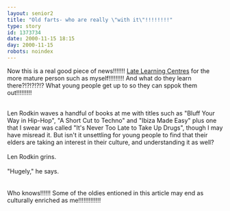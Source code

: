 ```yaml
---
layout: senior2
title: "Old farts- who are really \"with it\"!!!!!!!!"
type: story
id: 1373734
date: 2000-11-15 18:15
day: 2000-11-15
robots: noindex
---
```

Now this is a real good piece of news!!!!!!! <a href="http://www.independent.co.uk/argument/Regular_columnists/Miles_Kington/2000-11/kington151100.shtml">Late Learning Centres</a> for the more mature person such as myself!!!!!!!!! And what do they learn there?!?!?!?!? What young people get up to so they can sppok them out!!!!!!!!!<br/> <br/><div class="quote">Len Rodkin waves a handful of books at me with titles such as "Bluff Your Way in Hip-Hop", "A Short Cut to Techno" and "Ibiza Made Easy" plus one that I swear was called "It's Never Too Late to Take Up Drugs", though I may have misread it. But isn't it unsettling for young people to find that their elders are taking an interest in their culture, and understanding it as well? <br/> <br/>Len Rodkin grins. <br/> <br/>"Hugely," he says.</div> <br/> <br/>Who knows!!!!!! Some of the oldies entioned in this article may end as culturally enriched as me!!!!!!!!!!!!!
